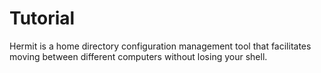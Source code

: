 # Tutorial

Hermit is a home directory configuration management tool that
facilitates moving between different computers without losing your
shell.
